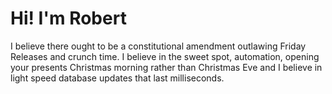 # Hi! I'm Robert

I believe there ought to be a constitutional amendment outlawing Friday Releases and crunch time. I believe in the sweet spot, automation, opening your presents Christmas morning rather than Christmas Eve and I believe in light speed database updates that last milliseconds.

